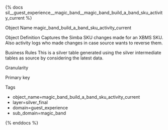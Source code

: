 {% docs sil__guest_experience__magic_band__magic_band_build_a_band_sku_activity_current %}

Object Name
magic_band_build_a_band_sku_activity_current

Object Definition
Captures the Simba SKU changes made for an XBMS SKU.  Also activity logs who made changes in case source wants to reverse them.

Business Rules
This is a silver table generated using the silver intermediate tables as source by considering the latest data.

Granularity

Primary key

Tags
- object_name=magic_band_build_a_band_sku_activity_current
- layer=silver_final
- domain=guest_experience
- sub_domain=magic_band

{% enddocs %}